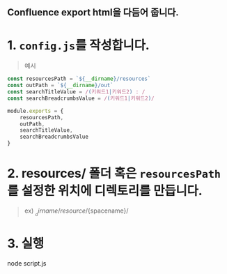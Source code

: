 Confluence export html을 다듬어 줍니다.
---

# 1. `config.js`를 작성합니다.

> 예시
```javascript
const resourcesPath = `${__dirname}/resources`
const outPath = `${__dirname}/out`
const searchTitleValue = /(키워드1|키워드2) : /
const searchBreadcrumbsValue = /(키워드1|키워드2)/

module.exports = {
    resourcesPath,
    outPath,
    searchTitleValue,
    searchBreadcrumbsValue
}
```

# 2. resources/ 폴더 혹은 `resourcesPath`를 설정한 위치에 **디렉토리**를 만듭니다.

> ex) ${__dirname}/resource/${spacename}/

# 3. 실행

node script.js
